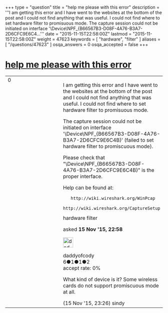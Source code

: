 +++
type = "question"
title = "help me please with this error"
description = '''I am getting this error and I have went to the websites at the bottom of the post and I could not find anything that was useful. I could not find where to set hardware filter to promisuous mode. The capture session could not be initiated on interface &#x27;&#92;Device&#92;NPF_{B66567B3-D08F-4A76-B3A7-2D6CFC9E6C4...'''
date = "2015-11-15T22:58:00Z"
lastmod = "2015-11-15T22:58:00Z"
weight = 47623
keywords = [ "hardware", "filter" ]
aliases = [ "/questions/47623" ]
osqa_answers = 0
osqa_accepted = false
+++

<div class="headNormal">

# [help me please with this error](/questions/47623/help-me-please-with-this-error)

</div>

<div id="main-body">

<div id="askform">

<table id="question-table" style="width:100%;"><colgroup><col style="width: 50%" /><col style="width: 50%" /></colgroup><tbody><tr class="odd"><td style="width: 30px; vertical-align: top"><div class="vote-buttons"><div id="post-47623-score" class="post-score" title="current number of votes">0</div><div id="favorite-count" class="favorite-count"></div></div></td><td><div id="item-right"><div class="question-body"><p>I am getting this error and I have went to the websites at the bottom of the post and I could not find anything that was useful. I could not find where to set hardware filter to promisuous mode.</p><p>The capture session could not be initiated on interface '\Device\NPF_{B66567B3-D08F-4A76-B3A7-2D6CFC9E6C4B}' (failed to set hardware filter to promiscuous mode).</p><p>Please check that "\Device\NPF_{B66567B3-D08F-4A76-B3A7-2D6CFC9E6C4B}" is the proper interface.</p><p>Help can be found at:</p><pre><code>   http://wiki.wireshark.org/WinPcap
   http://wiki.wireshark.org/CaptureSetup</code></pre></div><div id="question-tags" class="tags-container tags">hardware filter</div><div id="question-controls" class="post-controls"></div><div class="post-update-info-container"><div class="post-update-info post-update-info-user"><p>asked <strong>15 Nov '15, 22:58</strong></p><img src="https://secure.gravatar.com/avatar/cfb67f5a68fe98eeec1ae284ecc561b3?s=32&amp;d=identicon&amp;r=g" class="gravatar" width="32" height="32" alt="daddyofcody&#39;s gravatar image" /><p>daddyofcody<br />
<span class="score" title="6 reputation points">6</span><span title="1 badges"><span class="badge1">●</span><span class="badgecount">1</span></span><span title="1 badges"><span class="silver">●</span><span class="badgecount">1</span></span><span title="2 badges"><span class="bronze">●</span><span class="badgecount">2</span></span><br />
<span class="accept_rate" title="Rate of the user&#39;s accepted answers">accept rate:</span> <span title="daddyofcody has no accepted answers">0%</span></p></div></div><div id="comments-container-47623" class="comments-container"><span id="47624"></span><div id="comment-47624" class="comment"><div id="post-47624-score" class="comment-score"></div><div class="comment-text"><p>What kind of device is it? Some wireless cards do not support promiscuous mode at all.</p></div><div id="comment-47624-info" class="comment-info"><span class="comment-age">(15 Nov '15, 23:26)</span> sindy</div></div></div><div id="comment-tools-47623" class="comment-tools"></div><div class="clear"></div><div id="comment-47623-form-container" class="comment-form-container"></div><div class="clear"></div></div></td></tr></tbody></table>

</div>

</div>

